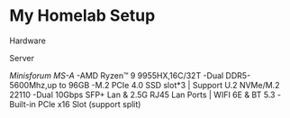# My Homelab Setup

Hardware

Server

*Minisforum MS-A*
-AMD Ryzen™ 9 9955HX,16C/32T
-Dual DDR5-5600Mhz,up to 96GB
-M.2 PCIe 4.0 SSD slot*3 | Support U.2 NVMe/M.2 22110
-Dual 10Gbps SFP+ Lan & 2.5G RJ45 Lan Ports | WIFI 6E & BT 5.3
-Built-in PCle x16 Slot (support split)
